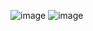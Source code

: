 ![image](https://user-images.githubusercontent.com/86957779/193450600-a374dde0-cabb-4b9d-8984-4f92decc2872.png)
![image](https://user-images.githubusercontent.com/86957779/193450713-f70d01f1-a46c-4216-8eb5-b846a81b700d.png)
